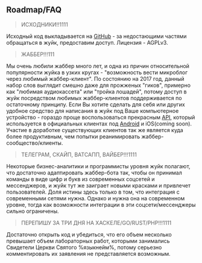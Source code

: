 Roadmap/FAQ
--

> ИСХОДНИКИ!!1111

Исходный код выкладывается на [GitHub](https://github.com/juick) - за недостающими частями обращаться в жуйк, предоставим доступ. Лицензия - AGPLv3.

> ЖАББЕР!!!111

Мы очень любили жаббер много лет, и одна из причин относительной популярности жуйка в узких кругах - "возможность вести микроблог через любимый жаббер-клиент". По состоянию на 2017 год, данный набор слов выглядит смешно даже для прожженых "гиков", примерно как "любимая аудиокассета" или "тройка лошадей", потому доступ в жуйк посредством любимых жаббер-клиентов поддерживается по остаточному принципу. Если Вы хотите сделать для себя или других удобное средство для написания в жуйк под Ваше компьютерное устройство - гораздо проще воспользоваться прекрасным [API](http://api.juick.com/swagger-ui.html), который используется в официальных клиентах под [Android](https://github.com/juick/Juick-Android) и iOS(coming soon). Участие в доработке существующих клиентов так же является куда более продуктивным, чем попытки реанимировать жаббер-сообщество/клиенты.

> ТЕЛЕГРАМ, СКАЙП, ВАТСАПП, ВАЙБЕР!!!1111

Некоторые бизнес-аналитики и программисты уровня жуйк полагают, что достаточно адаптировать жаббер-бота так, чтобы он принимал команды в виде цифр и букв из современных соцсетей и мессенджеров, и жуйк тут же заиграет новыми красками и привлечет пользователей. Доля истины здесь только в том, что интеграция с современными сетями нужна. Однако и нужна она на современном уровне, тогда как возможности интеграции в эти соцсети/мессенджеры сильно ограничены.

> ПЕРЕПИШУ ЗА ТРИ ДНЯ НА ХАСКЕЛЕ/GO/RUST/PHP!!!1111

Достаточно открыть код и убедиться, что его объем несколько превышает объем лабораторных работ, которыми занимались Свидетели Церкви Святого %языкнейм%, потому серьезно комментировать их заявления не представляется возможным.
